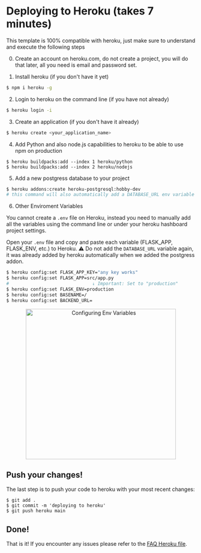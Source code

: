 # Deploying to Heroku (takes 7 minutes)

This template is 100% compatible with heroku, just make sure to understand and execute the following steps

0. Create an account on heroku.com, do not create a project, you will do that later, all you need is email and password set.

1. Install heroku (if you don't have it yet)
```sh
$ npm i heroku -g
```

2. Login to heroku on the command line (if you have not already)
```sh
$ heroku login -i
```

3. Create an application (if you don't have it already)
```sh
$ heroku create <your_application_name>
```

4. Add Python and also node.js capabilities to heroku to be able to use npm on production
```
$ heroku buildpacks:add --index 1 heroku/python
$ heroku buildpacks:add --index 2 heroku/nodejs
```

5. Add a new postgress database to your project
```bash
$ heroku addons:create heroku-postgresql:hobby-dev
# this command will also automatically add a DATABASE_URL env variable with the Postgress database url
```

6. Other Enviroment Variables

You cannot create a `.env` file on Heroku, instead you need to manually add all the variables using the command line or under your heroku hashboard project settings.

Open your `.env` file and copy and paste each variable (FLASK_APP, FLASK_ENV, etc.) to Heroku. ⚠️ Do not add the `DATABASE_URL` variable again, it was already added by heroku automatically when we added the postgress addon.

```bash
$ heroku config:set FLASK_APP_KEY="any key works"
$ heroku config:set FLASK_APP=src/app.py
#                               ↓ Important: Set to "production"
$ heroku config:set FLASK_ENV=production 
$ heroku config:set BASENAME=/
$ heroku config:set BACKEND_URL=
```

<p align="center">
<img width="400px" alt="Configuring Env Variables" src="https://github.com/4GeeksAcademy/flask-rest-hello/blob/master/docs/assets/env_variables.gif?raw=true" />
</p>

## Push your changes!

The last step is to push your code to heroku with your most recent changes:

```
$ git add .
$ git commit -m 'deploying to heroku'
$ git push heroku main
```

## Done!

That is it! If you encounter any issues please refer to the [FAQ Heroku file](./FAQ_HEROKU.md).
